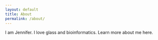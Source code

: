 ```yaml
---
layout: default
title: About
permalink: /about/
---
```


I am Jennifer. I love glass and bioinformatics. Learn more about me here.
